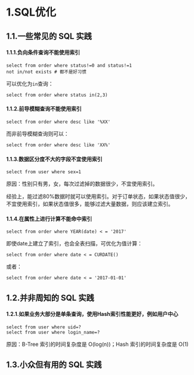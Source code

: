 # 1.SQL优化

## 1.1.一些常见的 SQL 实践

#### 1.1.1.负向条件查询不能使用索引

```
select from order where status!=0 and status!=1
not in/not exists # 都不是好习惯
```

可以优化为`in`查询：

```
select from order where status in(2,3)
```

#### 1.1.2.前导模糊查询不能使用索引

```
select from order where desc like '%XX'
```

而非前导模糊查询则可以：

```
select from order where desc like 'XX%'
```

#### 1.1.3.数据区分度不大的字段不宜使用索引

```
select from user where sex=1
```

原因：性别只有男，女，每次过滤掉的数据很少，不宜使用索引。

经验上，能过滤80%数据时就可以使用索引。对于订单状态，如果状态值很少，不宜使用索引，如果状态值很多，能够过滤大量数据，则应该建立索引。

#### 1.1.4.在属性上进行计算不能命中索引

```
select from order where YEAR(date) < = '2017'
```

即使date上建立了索引，也会全表扫描，可优化为值计算：

```
select from order where date < = CURDATE()
```

或者：

```
select from order where date < = '2017-01-01'
```

## 1.2.并非周知的 SQL 实践

#### 1.2.1.如果业务大部分是单条查询，使用Hash索引性能更好，例如用户中心

```
select from user where uid=?
select from user where login_name=?
```

原因：B-Tree 索引的时间复杂度是 O\(log\(n\)\)；Hash 索引的时间复杂度是 O\(1\)

## 1.3.小众但有用的 SQL 实践



